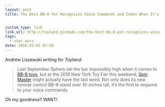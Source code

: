 ```yaml
---
layout: post
title: The Best BB-8 Yet Recognizes Voice Commands and Comes When It's Called | Toyland


custom_type: link
link_url: http://toyland.gizmodo.com/the-best-bb-8-yet-recognizes-voice-commands-and-comes-w-1758410074
tags:
  - star wars
date: 2016-03-03 07:29
---
```

Andrew Liszewski writing for *Toyland*:

> Last September Sphero set the bar impossibly high when it comes to [BB-8 toys](http://toyland.gizmodo.com/sphero-bb-8-review-this-is-the-coolest-star-wars-toy-e-1727067215), but at the 2016 New York Toy Fair this weekend, [Spin Master](http://www.spinmaster.com/) might actually have the last word. Not only does its new remote control BB-8 stand over 16-inches tall, it’s the first to respond to your voice commands.

Oh my goodness!! WANT!
